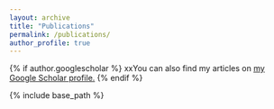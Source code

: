 ```yaml
---
layout: archive
title: "Publications"
permalink: /publications/
author_profile: true
---
```



{% if author.googlescholar %}
  xxYou can also find my articles on <u><a href="{{author.googlescholar}}">my Google Scholar profile</a>.</u>
{% endif %}

{% include base_path %}
